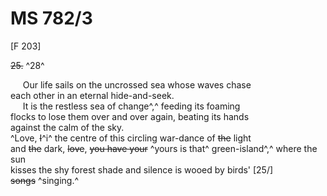 # MS 782/3

[F 203]

~~25.~~ ^28^

&nbsp;&nbsp;&nbsp;&nbsp;&nbsp;Our life sails on the uncrossed sea whose waves chase \
each other in an eternal hide-and-seek. \
&nbsp;&nbsp;&nbsp;&nbsp;&nbsp;It is the restless sea of change^,^ feeding its foaming \
flocks to lose them over and over again, beating its hands \
against the calm of the sky. \
^Love, ~~I~~^i^ the centre of this circling war-dance of ~~the~~ light \
and ~~the~~ dark, ~~love~~, ~~you have your~~ ^yours is that^ green-island^,^ where the sun \
kisses the shy forest shade and silence is wooed by birds' [25/] \
~~songs~~ ^singing.^
